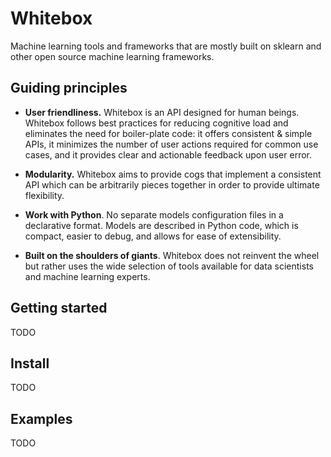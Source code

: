 # Whitebox
Machine learning tools and frameworks that are mostly built on sklearn and other open source machine learning frameworks.


## Guiding principles

- __User friendliness.__ Whitebox is an API designed for human beings. Whitebox follows best practices for reducing cognitive load and eliminates the need for boiler-plate code: it offers consistent & simple APIs, it minimizes the number of user actions required for common use cases, and it provides clear and actionable feedback upon user error.

- __Modularity.__ Whitebox aims to provide cogs that implement a consistent API which can be arbitrarily pieces together in order to provide ultimate flexibility.

- __Work with Python__. No separate models configuration files in a declarative format. Models are described in Python code, which is compact, easier to debug, and allows for ease of extensibility.

- __Built on the shoulders of giants__. Whitebox does not reinvent the wheel but rather uses the wide selection of tools available for data scientists and machine learning experts.

## Getting started
TODO

## Install
TODO

## Examples
TODO
